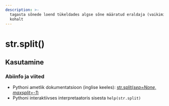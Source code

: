 ```yaml
---
description: >-
  tagasta sõnede loend tükeldades algse sõne määratud eraldaja (vaikimisi tühik)
  kohalt
---
```


# str.split\(\)

## Kasutamine

### Abiinfo ja viited

* Pythoni ametlik dokumentatsioon \(inglise keeles\): [str.split\(_sep=None, maxsplit=-1_\)](https://docs.python.org/3/library/stdtypes.html#str.split)
* Pythoni interaktiivses interpretaatoris sisesta `help(str.split)`

